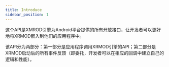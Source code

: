 ```yaml
---
title: Introduce
sidebar_position: 1
---
```


这个API是XMROD引擎为Android平台提供的所有开放接口，让开发者可以更好地将XRMOD嵌入到他们的应用程序中。

该API分为两部分：第一部分是应用程序调用XRMOD引擎的API；第二部分是XRMOD启动后的所有事件反馈（即委托，开发者可以在相应的回调中建立自己的逻辑和性能）。